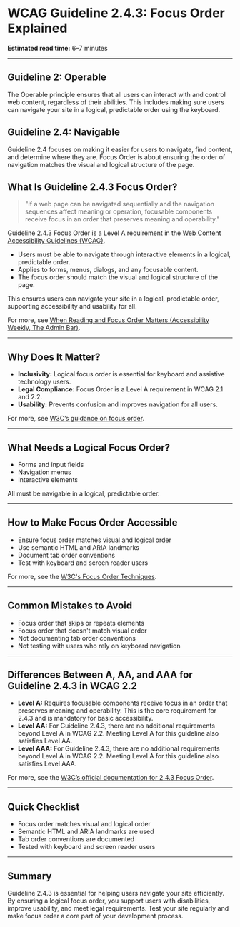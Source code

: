 <!--
title: 2.4.3 - Focus Order
series: Making the Web Accessible for All
description: A practical guide to WCAG Guideline 2.4.3 (Focus Order)—what it means, why it matters, and how to ensure a logical focus order for keyboard navigation.
keywords: wcag 2.4.3, focus order, keyboard navigation, accessibility, web standards, digital inclusion
image: WCAG-Series-2.4.3.png
imageAlt: Blue text on yellow background saying, "Web Content Accessibiilty Guiedlines (WCAG) 2.4.3 Explained, Focus Order"
status: published
date: 2025-07-03
excerpt: This guideline ensures a logical focus order for keyboard navigation.
next: /wcag/WCAG-Guideline-2-4-4-Link-Purpose-In-Context-Explained, Guideline 2.4.4 - Link Purpose (In Context)
previous: /wcag/WCAG-Guideline-2-4-2-Page-Titled-Explained, Guideline 2.4.2 - Page Titled
-->

# **WCAG Guideline 2.4.3: Focus Order Explained**

**Estimated read time:** 6–7 minutes

---

## **Guideline 2: Operable**

The Operable principle ensures that all users can interact with and control web content, regardless of their abilities. This includes making sure users can navigate your site in a logical, predictable order using the keyboard.

## **Guideline 2.4: Navigable**

Guideline 2.4 focuses on making it easier for users to navigate, find content, and determine where they are. Focus Order is about ensuring the order of navigation matches the visual and logical structure of the page.

## **What Is Guideline 2.4.3 Focus Order?**

> "If a web page can be navigated sequentially and the navigation sequences affect meaning or operation, focusable components receive focus in an order that preserves meaning and operability."

Guideline 2.4.3 Focus Order is a Level A requirement in the [Web Content Accessibility Guidelines (WCAG)](https://www.w3.org/WAI/WCAG22/quickref/#focus-order).

- Users must be able to navigate through interactive elements in a logical, predictable order.
- Applies to forms, menus, dialogs, and any focusable content.
- The focus order should match the visual and logical structure of the page.

This ensures users can navigate your site in a logical, predictable order, supporting accessibility and usability for all.

For more, see [When Reading and Focus Order Matters (Accessibility Weekly, The Admin Bar)](https://theadminbar.com/accessibility-weekly/when-reading-and-focus-order-matters).

---

## **Why Does It Matter?**

- **Inclusivity:** Logical focus order is essential for keyboard and assistive technology users.
- **Legal Compliance:** Focus Order is a Level A requirement in WCAG 2.1 and 2.2.
- **Usability:** Prevents confusion and improves navigation for all users.

For more, see [W3C’s guidance on focus order](https://www.w3.org/WAI/WCAG22/Understanding/focus-order.html).

---

## **What Needs a Logical Focus Order?**

- Forms and input fields
- Navigation menus
- Interactive elements

All must be navigable in a logical, predictable order.

---

## **How to Make Focus Order Accessible**

- Ensure focus order matches visual and logical order
- Use semantic HTML and ARIA landmarks
- Document tab order conventions
- Test with keyboard and screen reader users

For more, see the [W3C's Focus Order Techniques](https://www.w3.org/WAI/WCAG22/Techniques/general/G59).

---

## **Common Mistakes to Avoid**

- Focus order that skips or repeats elements
- Focus order that doesn't match visual order
- Not documenting tab order conventions
- Not testing with users who rely on keyboard navigation

---

## **Differences Between A, AA, and AAA for Guideline 2.4.3 in WCAG 2.2**

- **Level A:** Requires focusable components receive focus in an order that preserves meaning and operability. This is the core requirement for 2.4.3 and is mandatory for basic accessibility.
- **Level AA:** For Guideline 2.4.3, there are no additional requirements beyond Level A in WCAG 2.2. Meeting Level A for this guideline also satisfies Level AA.
- **Level AAA:** For Guideline 2.4.3, there are no additional requirements beyond Level A in WCAG 2.2. Meeting Level A for this guideline also satisfies Level AAA.

For more, see the [W3C’s official documentation for 2.4.3 Focus Order](https://www.w3.org/WAI/WCAG22/Understanding/focus-order.html).

---

## **Quick Checklist**

- Focus order matches visual and logical order
- Semantic HTML and ARIA landmarks are used
- Tab order conventions are documented
- Tested with keyboard and screen reader users

---

## **Summary**

Guideline 2.4.3 is essential for helping users navigate your site efficiently. By ensuring a logical focus order, you support users with disabilities, improve usability, and meet legal requirements. Test your site regularly and make focus order a core part of your development process.

